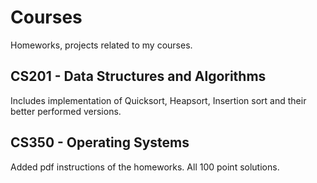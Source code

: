 # Courses
Homeworks, projects related to my courses.  

## CS201 - Data Structures and Algorithms
Includes implementation of Quicksort, Heapsort, Insertion sort and their better performed versions.   

## CS350 - Operating Systems
Added pdf instructions of the homeworks. All 100 point solutions. 
